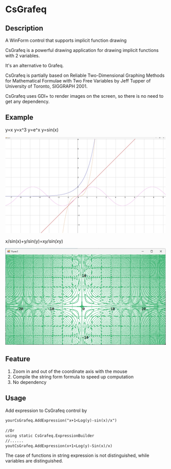 # CsGrafeq
## Description
A WinForm control that supports implicit function drawing

CsGrafeq is a powerful drawing application for drawing implicit functions with 2 variables.

It's an alternative to Grafeq.

CsGrafeq is partially based on Reliable Two-Dimensional Graphing Methods for Mathematical Formulae with Two Free Variables by Jeff Tupper of University of Toronto, SIGGRAPH 2001.

CsGrafeq uses GDI+ to render images on the screen, so there is no need to get any dependency.

## Example

y=x y=x^3 y=e^x y=sin(x)

![image](https://github.com/jyswjjgdwtdtj/CsGrafeq/blob/main/ExampleImage/1.bmp)

x/sin(x)+y/sin(y)=x*y/sin(x*y)

![image](https://github.com/jyswjjgdwtdtj/CsGrafeq/blob/main/ExampleImage/2.bmp)

## Feature
1. Zoom in and out of the coordinate axis with the mouse
2. Compile the string form formula to speed up computation
3. No dependency

## Usage
Add expression to CsGrafeq control by 
```
yourCsGrafeq.AddExpression("x+1<Log(y)-sin(x)/x")

//Or
using static CsGrafeq.ExpressionBuilder
//......
youtCsGrafeq.AddExpression(x+1<Log(y)-Sin(x)/x)
```
The case of functions in string expression is not distinguished, while variables are distinguished.



